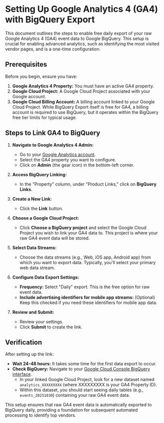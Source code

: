 # Setting Up Google Analytics 4 (GA4) with BigQuery Export

This document outlines the steps to enable free daily export of your raw Google Analytics 4 (GA4) event data to Google BigQuery. This setup is crucial for enabling advanced analytics, such as identifying the most visited vendor pages, and is a one-time configuration.

## Prerequisites

Before you begin, ensure you have:

1.  **Google Analytics 4 Property:** You must have an active GA4 property.
2.  **Google Cloud Project:** A Google Cloud Project associated with your Google account.
3.  **Google Cloud Billing Account:** A billing account linked to your Google Cloud Project. While BigQuery Export itself is free for GA4, a billing account is required to use BigQuery, but it operates within the BigQuery free tier limits for typical usage.

## Steps to Link GA4 to BigQuery

1.  **Navigate to Google Analytics 4 Admin:**
    - Go to your [Google Analytics account](https://analytics.google.com/).
    - Select the GA4 property you want to configure.
    - Click on **Admin** (the gear icon) in the bottom-left corner.

2.  **Access BigQuery Linking:**
    - In the "Property" column, under "Product Links," click on **BigQuery Links**.

3.  **Create a New Link:**
    - Click the **Link** button.

4.  **Choose a Google Cloud Project:**
    - Click **Choose a BigQuery project** and select the Google Cloud Project you wish to link your GA4 data to. This project is where your raw GA4 event data will be stored.

5.  **Select Data Streams:**
    - Choose the data streams (e.g., Web, iOS app, Android app) from which you want to export data. Typically, you'll select your primary web data stream.

6.  **Configure Data Export Settings:**
    - **Frequency:** Select "Daily" export. This is the free option for raw event data.
    - **Include advertising identifiers for mobile app streams:** (Optional) Keep this checked if you need these identifiers for mobile app data.

7.  **Review and Submit:**
    - Review your settings.
    - Click **Submit** to create the link.

## Verification

After setting up the link:

- **Wait 24-48 hours:** It takes some time for the first data export to occur.
- **Check BigQuery:** Navigate to your [Google Cloud Console BigQuery interface](https://console.cloud.google.com/bigquery).
  - In your linked Google Cloud Project, look for a new dataset named `analytics_XXXXXXXXX` (where XXXXXXXXX is your GA4 Property ID).
  - Within this dataset, you should start seeing daily tables (e.g., `events_20251030`) containing your raw GA4 event data.

This setup ensures that raw GA4 event data is automatically exported to BigQuery daily, providing a foundation for subsequent automated processing to identify top vendors.
